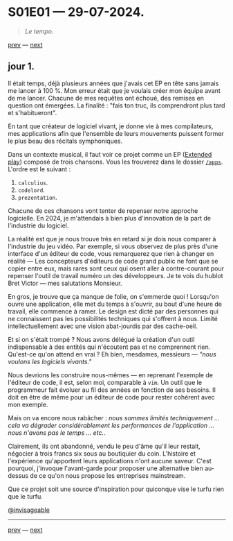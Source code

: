 # S01E01 — 29-07-2024.

> *Le tempo.*

[prev](S01E01-29-07-2024.md) — [next](S01E02-30-07-2024.md)

## jour 1.

Il était temps, déjà plusieurs années que j'avais cet EP en tête sans jamais me lancer à 100 %. Mon erreur était que je voulais créer mon équipe avant de me lancer. Chacune de mes requêtes ont échoué, des remises en question ont émergées. La finalité : "fais ton truc, ils comprendront plus tard et s'habitueront".    

En tant que créateur de logiciel vivant, je donne vie à mes compilateurs, mes applications afin que l'ensemble de leurs mouvements puissent former le plus beau des récitals symphoniques.    

Dans un contexte musical, il faut voir ce projet comme un EP ([Extended play](https://fr.wikipedia.org/wiki/Extended_play)) composé de trois chansons. Vous les trouverez dans le dossier [`/apps`](../../apps). L'ordre est le suivant : 

1. `calculius`.
2. `codelord`.
3. `prezentation`.

Chacune de ces chansons vont tenter de repenser notre approche logicielle. En 2024, je m'attendais à bien plus d'innovation de la part de l'industrie du logiciel.     

La réalité est que je nous trouve très en retard si je dois nous comparer à l'industrie du jeu vidéo. Par exemple, si vous observez de plus près d'une interface d'un éditeur de code, vous remarquerez que rien à changer en réalité — Les concepteurs d'éditeurs de code grand public ne font que se copier entre eux, mais rares sont ceux qui osent aller à contre-courant pour repenser l'outil de travail numéro un des développeurs. Je te vois du hublot Bret Victor — mes salutations Monsieur.    

En gros, je trouve que ça manque de folie, on s'emmerde quoi ! Lorsqu'on ouvre une application, elle met du temps à s'ouvrir, au bout d'une heure de travail, elle commence à ramer. Le design est dicté par des personnes qui ne connaissent pas les possibilités techniques qui s'offrent à nous. Limité intellectuellement avec une vision abat-jourdis par des cache-oeil.    

Et si on s'était trompé ? Nous avons délégué la création d'un outil indispensable à des entités qui n'écoutent pas et ne comprennent rien. Qu'est-ce qu'on attend en vrai ? Eh bien, mesdames, messieurs — *"nous voulons les logiciels vivants."*    

Nous devrions les construire nous-mêmes — en reprenant l'exemple de l'éditeur de code, il est, selon moi, comparable à `vim`. Un outil que le programmeur fait évoluer au fil des années en fonction de ses besoins. Il doit en être de même pour un éditeur de code pour rester cohérent avec mon exemple.   

Mais on va encore nous rabâcher : *nous sommes limités techniquement ... cela va dégrader considérablement les performances de l'application ... nous n'avons pas le temps ... etc.*.   

Clairement, ils ont abandonné, vendu le peu d'âme qu'il leur restait, négocier à trois francs six sous au boutiquier du coin. L'histoire et l'expérience qu'apportent leurs applications n'ont aucune saveur. C'est pourquoi, j'invoque l'avant-garde pour proposer une alternative bien au-dessus de ce qu'on nous propose les entreprises mainstream.   

Que ce projet soit une source d'inspiration pour quiconque vise le turfu rien que le turfu.
    
[@invisageable](https://twitter.com/invisageable)

---

[prev](S01E01-29-07-2024.md) — [next](S01E02-30-07-2024.md)